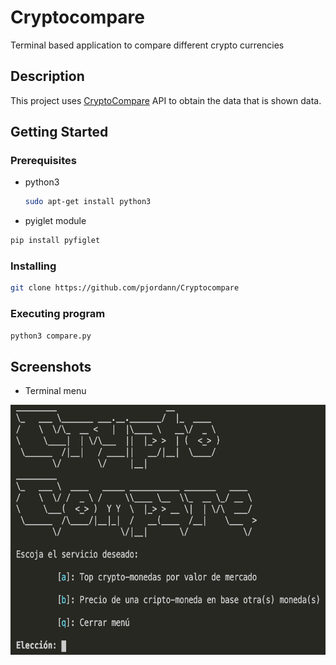 # Cryptocompare

Terminal based application to compare different crypto currencies

## Description

This project uses [CryptoCompare](https://min-api.cryptocompare.com/documentation) API  to obtain the data that is shown data.

## Getting Started

### Prerequisites

* python3
  ```sh
  sudo apt-get install python3
  ```
* pyiglet module
```sh
pip install pyfiglet
```

### Installing

```sh
git clone https://github.com/pjordann/Cryptocompare
```

### Executing program
```sh
python3 compare.py
```

## Screenshots
* Terminal menu
<img src="https://github.com/pjordann/Cryptocompare/blob/main/images/1.png" height="400" width="550">
